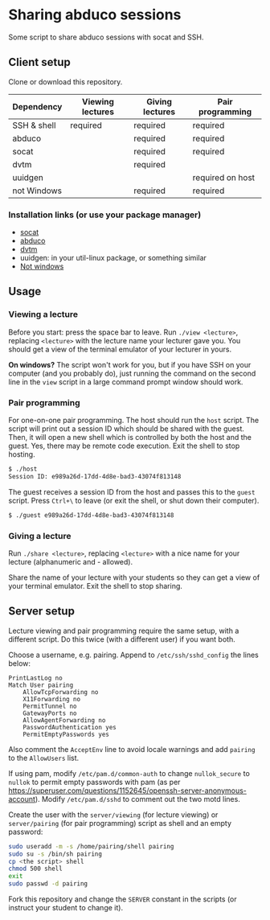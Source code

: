 # Sharing abduco sessions

Some script to share abduco sessions with socat and SSH.

## Client setup

Clone or download this repository.

| Dependency  | Viewing lectures | Giving lectures | Pair programming |
|-------------|------------------|-----------------|------------------|
| SSH & shell | required         | required        | required         |
| abduco      |                  | required        | required         |
| socat       |                  | required        | required         |
| dvtm        |                  | required        |                  |
| uuidgen     |                  |                 | required on host |
| not Windows |                  | required        | required         |

### Installation links (or use your package manager)

- [socat](http://www.dest-unreach.org/socat/)
- [abduco](https://github.com/martanne/abduco)
- [dvtm](https://github.com/martanne/dvtm)
- uuidgen: in your util-linux package, or something similar
- [Not windows](https://search.snopyta.org/?q=install+linux)

## Usage

### Viewing a lecture

Before you start: press the space bar to leave. Run `./view <lecture>`, replacing `<lecture>` with the lecture name your lecturer gave you. You should get a view of the terminal emulator of your lecturer in yours.

**On windows?** The script won't work for you, but if you have SSH on your computer (and you probably do), just running the command on the second line in the `view` script in a large command prompt window should work.

### Pair programming

For one-on-one pair programming. The host should run the `host` script. The script will print out a session ID which should be shared with the guest. Then, it will open a new shell which is controlled by both the host and the guest. Yes, there may be remote code execution. Exit the shell to stop hosting.

```sh
$ ./host
Session ID: e989a26d-17dd-4d8e-bad3-43074f813148
```

The guest receives a session ID from the host and passes this to the `guest` script. Press `Ctrl+\` to leave (or exit the shell, or shut down their computer).

```sh
$ ./guest e989a26d-17dd-4d8e-bad3-43074f813148
```

### Giving a lecture

Run `./share <lecture>`, replacing `<lecture>` with a nice name for your lecture (alphanumeric and - allowed).

Share the name of your lecture with your students so they can get a view of your terminal emulator. Exit the shell to stop sharing.

## Server setup

Lecture viewing and pair programming require the same setup, with a different script. Do this twice (with a different user) if you want both.

Choose a username, e.g. pairing. Append to `/etc/ssh/sshd_config` the lines below:

```
PrintLastLog no
Match User pairing
	AllowTcpForwarding no
	X11Forwarding no
	PermitTunnel no
	GatewayPorts no
	AllowAgentForwarding no
	PasswordAuthentication yes
	PermitEmptyPasswords yes
```

Also comment the `AcceptEnv` line to avoid locale warnings and add `pairing` to the `AllowUsers` list.

If using pam, modify `/etc/pam.d/common-auth` to change `nullok_secure` to `nullok` to permit empty passwords with pam (as per https://superuser.com/questions/1152645/openssh-server-anonymous-account). Modify `/etc/pam.d/sshd` to comment out the two motd lines.

Create the user with the `server/viewing` (for lecture viewing) or `server/pairing` (for pair programming) script as shell and an empty password:

```sh
sudo useradd -m -s /home/pairing/shell pairing
sudo su -s /bin/sh pairing
cp <the script> shell
chmod 500 shell
exit
sudo passwd -d pairing
```

Fork this repository and change the `SERVER` constant in the scripts (or instruct your student to change it).
